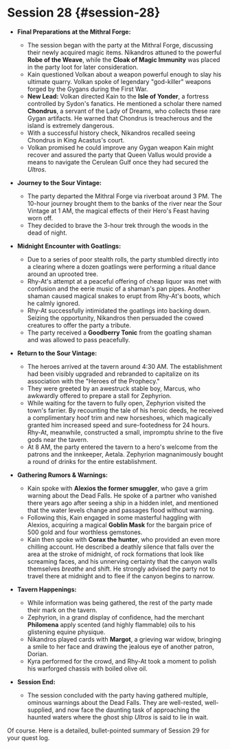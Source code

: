 # Session 28 {#session-28}

*   **Final Preparations at the Mithral Forge:**
    *   The session began with the party at the Mithral Forge, discussing their newly acquired magic items. Nikandros attuned to the powerful **Robe of the Weave**, while the **Cloak of Magic Immunity** was placed in the party loot for later consideration.
    *   Kain questioned Volkan about a weapon powerful enough to slay his ultimate quarry. Volkan spoke of legendary "god-killer" weapons forged by the Gygans during the First War.
    *   **New Lead:** Volkan directed Kain to the **Isle of Yonder**, a fortress controlled by Sydon's fanatics. He mentioned a scholar there named **Chondrus**, a servant of the Lady of Dreams, who collects these rare Gygan artifacts. He warned that Chondrus is treacherous and the island is extremely dangerous.
    *   With a successful history check, Nikandros recalled seeing Chondrus in King Acastus's court.
    *   Volkan promised he could improve any Gygan weapon Kain might recover and assured the party that Queen Vallus would provide a means to navigate the Cerulean Gulf once they had secured the *Ultros*.

*   **Journey to the Sour Vintage:**
    *   The party departed the Mithral Forge via riverboat around 3 PM. The 10-hour journey brought them to the banks of the river near the Sour Vintage at 1 AM, the magical effects of their Hero's Feast having worn off.
    *   They decided to brave the 3-hour trek through the woods in the dead of night.

*   **Midnight Encounter with Goatlings:**
    *   Due to a series of poor stealth rolls, the party stumbled directly into a clearing where a dozen goatlings were performing a ritual dance around an uprooted tree.
    *   Rhy-At's attempt at a peaceful offering of cheap liquor was met with confusion and the eerie music of a shaman's pan pipes. Another shaman caused magical snakes to erupt from Rhy-At's boots, which he calmly ignored.
    *   Rhy-At successfully intimidated the goatlings into backing down. Seizing the opportunity, Nikandros then persuaded the cowed creatures to offer the party a tribute.
    *   The party received a **Goodberry Tonic** from the goatling shaman and was allowed to pass peacefully.

*   **Return to the Sour Vintage:**
    *   The heroes arrived at the tavern around 4:30 AM. The establishment had been visibly upgraded and rebranded to capitalize on its association with the "Heroes of the Prophecy."
    *   They were greeted by an awestruck stable boy, Marcus, who awkwardly offered to prepare a stall for Zephyrion.
    *   While waiting for the tavern to fully open, Zephyrion visited the town's farrier. By recounting the tale of his heroic deeds, he received a complimentary hoof trim and new horseshoes, which magically granted him increased speed and sure-footedness for 24 hours. Rhy-At, meanwhile, constructed a small, impromptu shrine to the five gods near the tavern.
    *   At 8 AM, the party entered the tavern to a hero's welcome from the patrons and the innkeeper, Aetala. Zephyrion magnanimously bought a round of drinks for the entire establishment.

*   **Gathering Rumors & Warnings:**
    *   Kain spoke with **Alexios the former smuggler**, who gave a grim warning about the Dead Falls. He spoke of a partner who vanished there years ago after seeing a ship in a hidden inlet, and mentioned that the water levels change and passages flood without warning.
    *   Following this, Kain engaged in some masterful haggling with Alexios, acquiring a magical **Goblin Mask** for the bargain price of 500 gold and four worthless gemstones.
    *   Kain then spoke with **Corax the hunter**, who provided an even more chilling account. He described a deathly silence that falls over the area at the stroke of midnight, of rock formations that look like screaming faces, and his unnerving certainty that the canyon walls themselves *breathe* and shift. He strongly advised the party not to travel there at midnight and to flee if the canyon begins to narrow.

*   **Tavern Happenings:**
    *   While information was being gathered, the rest of the party made their mark on the tavern.
    *   Zephyrion, in a grand display of confidence, had the merchant **Philomena** apply scented (and highly flammable) oils to his glistening equine physique.
    *   Nikandros played cards with **Margot**, a grieving war widow, bringing a smile to her face and drawing the jealous eye of another patron, Dorian.
    *   Kyra performed for the crowd, and Rhy-At took a moment to polish his warforged chassis with boiled olive oil.

*   **Session End:**
    *   The session concluded with the party having gathered multiple, ominous warnings about the Dead Falls. They are well-rested, well-supplied, and now face the daunting task of approaching the haunted waters where the ghost ship *Ultros* is said to lie in wait.

Of course. Here is a detailed, bullet-pointed summary of Session 29 for your quest log.
